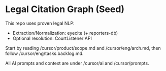 # Legal Citation Graph (Seed)

This repo uses proven legal NLP:
- Extraction/Normalization: eyecite (+ reporters-db)
- Optional resolution: CourtListener API

Start by reading /cursor/product/scope.md and /cursor/eng/arch.md, then follow /cursor/eng/tasks.backlog.md.

All AI prompts and context are under /cursor/ai and /cursor/prompts.
